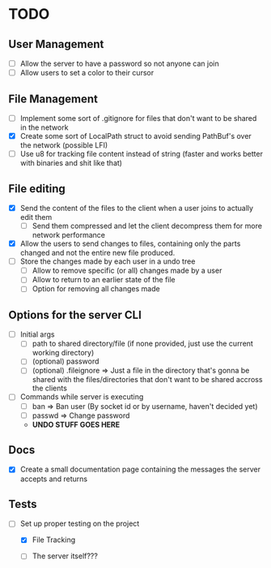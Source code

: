 # TODO
## User Management
- [ ] Allow the server to have a password so not anyone can join
- [ ] Allow users to set a color to their cursor

## File Management
- [ ] Implement some sort of .gitignore for files that don't want to be shared in the network
- [X] Create some sort of LocalPath struct to avoid sending PathBuf's over the network (possible LFI)
- [ ] Use u8 for tracking file content instead of string (faster and works better with binaries and shit like that)

## File editing
- [X] Send the content of the files to the client when a user joins to actually edit them
    - [ ] Send them compressed and let the client decompress them for more network performance
- [X] Allow the users to send changes to files, containing only the parts changed and not the entire new file produced.
- [ ] Store the changes made by each user in a undo tree
    - [ ] Allow to remove specific (or all) changes made by a user
    - [ ] Allow to return to an earlier state of the file
    - [ ] Option for removing all changes made

## Options for the server CLI
- [ ] Initial args
    - [ ] path to shared directory/file (if none provided, just use the current working directory)
    - [ ] (optional) password
    - [ ] (optional) .fileignore => Just a file in the directory that's gonna be 
            shared with the files/directories that don't want to be shared accross the clients
- [ ] Commands while server is executing
    - [ ] ban => Ban user (By socket id or by username, haven't decided yet)
    - [ ] passwd => Change password
    - **UNDO STUFF GOES HERE**

## Docs
- [X] Create a small documentation page containing the messages the server accepts and returns

## Tests
- [ ] Set up proper testing on the project
    - [X] File Tracking
    - [ ] The server itself???

